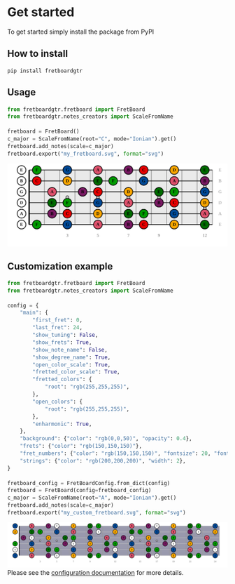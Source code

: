 # Get started

To get started simply install the package from PyPI

## How to install

```shell
pip install fretboardgtr
```

## Usage

```python
from fretboardgtr.fretboard import FretBoard
from fretboardgtr.notes_creators import ScaleFromName

fretboard = FretBoard()
c_major = ScaleFromName(root="C", mode="Ionian").get()
fretboard.add_notes(scale=c_major)
fretboard.export("my_fretboard.svg", format="svg")
```

![My Fretboard](../assets/my_fretboard.svg)
## Customization example

```python
from fretboardgtr.fretboard import FretBoard
from fretboardgtr.notes_creators import ScaleFromName

config = {
    "main": {
        "first_fret": 0,
        "last_fret": 24,
        "show_tuning": False,
        "show_frets": True,
        "show_note_name": False,
        "show_degree_name": True,
        "open_color_scale": True,
        "fretted_color_scale": True,
        "fretted_colors": {
            "root": "rgb(255,255,255)",
        },
        "open_colors": {
            "root": "rgb(255,255,255)",
        },
        "enharmonic": True,
    },
    "background": {"color": "rgb(0,0,50)", "opacity": 0.4},
    "frets": {"color": "rgb(150,150,150)"},
    "fret_numbers": {"color": "rgb(150,150,150)", "fontsize": 20, "fontweight": "bold"},
    "strings": {"color": "rgb(200,200,200)", "width": 2},
}

fretboard_config = FretBoardConfig.from_dict(config)
fretboard = FretBoard(config=fretboard_config)
c_major = ScaleFromName(root="A", mode="Ionian").get()
fretboard.add_notes(scale=c_major)
fretboard.export("my_custom_fretboard.svg", format="svg")
```


![My custom Fretboard](../assets/my_custom_fretboard.svg)
Please see the [configuration documentation](./configuration.md) for more details.
